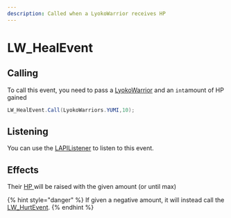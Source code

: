 ```yaml
---
description: Called when a LyokoWarrior receives HP
---
```


# LW\_HealEvent

## Calling 

To call this event, you need to pass a [LyokoWarrior](../../virtualentities/lyokowarrior/) and an `int`amount of HP gained

```csharp
LW_HealEvent.Call(LyokoWarriors.YUMI,10);
```

## Listening

You can use the [LAPIListener](../lapilistener.md) to listen to this event.

## Effects

Their [HP ](../../virtualentities/lyokowarrior/lyokowarrior.md#hp)will be raised with the given amount \(or until max\) 

{% hint style="danger" %}
If given a negative amount, it will instead call the [LW\_HurtEvent](lw_hurtevent.md).
{% endhint %}

